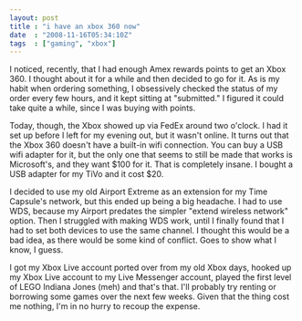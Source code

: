 ```yaml
---
layout: post
title : "i have an xbox 360 now"
date  : "2008-11-16T05:34:10Z"
tags  : ["gaming", "xbox"]
---
```

I noticed, recently, that I had enough Amex rewards points to get an Xbox 360. I thought about it for a while and then decided to go for it.  As is my habit when ordering something, I obsessively checked the status of my order every few hours, and it kept sitting at "submitted."  I figured it could take quite a while, since I was buying with points.

Today, though, the Xbox showed up via FedEx around two o'clock.  I had it set up before I left for my evening out, but it wasn't online.  It turns out that the Xbox 360 doesn't have a built-in wifi connection.  You can buy a USB wifi adapter for it, but the only one that seems to still be made that works is Microsoft's, and they want $100 for it.  That is completely insane.  I bought a USB adapter for my TiVo and it cost $20.

I decided to use my old Airport Extreme as an extension for my Time Capsule's network, but this ended up being a big headache.  I had to use WDS, because my Airport predates the simpler "extend wireless network" option.  Then I struggled with making WDS work, until I finally found that I had to set both devices to use the same channel.  I thought this would be a bad idea, as there would be some kind of conflict.  Goes to show what I know, I guess.

I got my Xbox Live account ported over from my old Xbox days, hooked up my Xbox Live account to my Live Messenger account, played the first level of LEGO Indiana Jones (meh) and that's that.  I'll probably try renting or borrowing some games over the next few weeks.  Given that the thing cost me nothing, I'm in no hurry to recoup the expense. 

